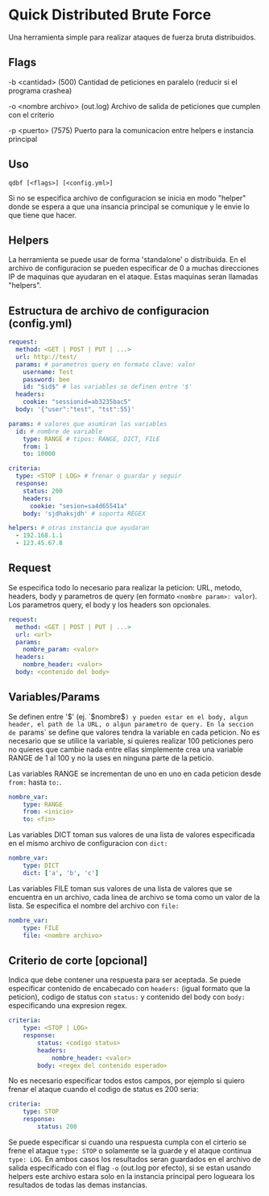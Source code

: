 # Quick Distributed Brute Force

Una herramienta simple para realizar ataques de fuerza bruta distribuidos.

## Flags
-b \<cantidad> (500) Cantidad de peticiones en paralelo (reducir si el programa crashea)

-o \<nombre archivo> (out.log) Archivo de salida de peticiones que cumplen con el criterio 

-p \<puerto> (7575) Puerto para la comunicacion entre helpers e instancia principal

## Uso 

`qdbf [<flags>] [<config.yml>]`

Si no se especifica archivo de configuracion se inicia en modo "helper" donde se espera a que una insancia principal se comunique y le envie lo que tiene que hacer.

## Helpers

La herramienta se puede usar de forma 'standalone' o distribuida. En el archivo de configuracion se pueden especificar de 0 a muchas direcciones IP de maquinas que ayudaran en el ataque. Estas maquinas seran llamadas "helpers".

## Estructura de archivo de configuracion (config.yml)

```yaml
request:
  method: <GET | POST | PUT | ...>
  url: http://test/
  params: # parametros query en formato clave: valor
    username: Test
    password: bee
    id: "$id$" # las variables se definen entre '$'
  headers:
    cookie: "sessionid=ab3235bac5"
  body: '{"user":"test", "tst":55}'

params: # valores que asumiran las variables
  id: # nombre de variable
    type: RANGE # tipos: RANGE, DICT, FILE 
    from: 1
    to: 10000

criteria: 
  type: <STOP | LOG> # frenar o guardar y seguir
  response:
    status: 200
    headers:
      cookie: "sesion=sa4d65541a"
    body: 'sjdhaksjdh' # soporta REGEX

helpers: # otras instancia que ayudaran
  - 192.168.1.1
  - 123.45.67.8
```

## Request

Se especifica todo lo necesario para realizar la peticion: URL, metodo, headers, body y parametros de query (en formato `<nombre param>: valor`). Los parametros query, el body y los headers son opcionales.

```yaml
request:
  method: <GET | POST | PUT | ...>
  url: <url>
  params:
    nombre_param: <valor>
  headers:
    nombre_header: <valor>
  body: <contenido del body>
```

## Variables/Params

Se definen entre '$' (ej. `$nombre$`) y pueden estar en el body, algun header, el path de la URL, o algun parametro de query. En la seccion de `params` se define que valores tendra la variable en cada peticion. No es necesario que se utilice la variable, si quieres realizar 100 peticiones pero no quieres que cambie nada entre ellas simplemente crea una variable RANGE de 1 al 100 y no la uses en ninguna parte de la peticio.

Las variables RANGE se incrementan de uno en uno en cada peticion desde `from:` hasta `to:`.

```yaml
nombre_var:
    type: RANGE
    from: <inicio>
    to: <fin>
```

Las variables DICT toman sus valores de una lista de valores especificada en el mismo archivo de configuracion con `dict:`

```yaml
nombre_var:
    type: DICT
    dict: ['a', 'b', 'c']
```

Las variables FILE toman sus valores de una lista de valores que se encuentra en un archivo, cada linea de archivo se toma como un valor de la lista. Se especifica el nombre del archivo con `file:`

```yaml
nombre_var:
    type: FILE
    file: <nombre archivo>
```

## Criterio de corte [opcional]

Indica que debe contener una respuesta para ser aceptada. Se puede especificar contenido de encabecado con `headers:` (igual formato que la peticion), codigo de status con `status:` y contenido del body con `body:` especificando una expresion regex. 

```yaml
criteria:
    type: <STOP | LOG>
    response:
        status: <codigo status>
        headers:
            nombre_header: <valor>
        body: <regex del contenido esperado>
```

No es necesario especificar todos estos campos, por ejemplo si quiero frenar el ataque cuando el codigo de status es 200 seria:

```yaml
criteria:
    type: STOP
    response:
        status: 200
```

Se puede especificar si cuando una respuesta cumpla con el cirterio se frene el ataque `type: STOP` o solamente se la guarde y el ataque continua `type: LOG`. En ambos casos los resultados seran guardados en el archivo de salida especificado con el flag `-o` (out.log por efecto), si se estan usando helpers este archivo estara solo en la instancia principal pero logueara los resultados de todas las demas instancias.